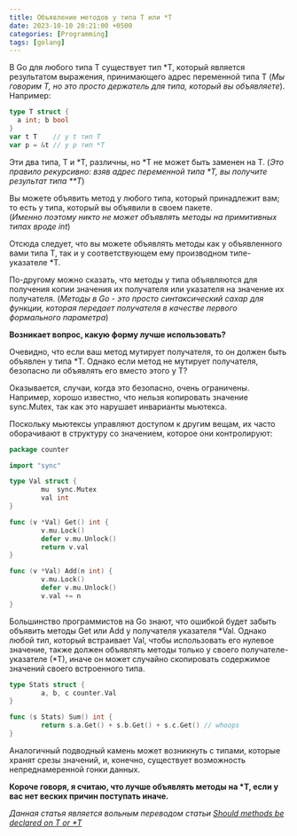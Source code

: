 ```yaml
---
title: Объявление методов у типа T или *T
date: 2023-10-10 20:21:00 +0500
categories: [Programming]
tags: [golang]
---
```


В Go для любого типа T существует тип *T, который является результатом выражения, принимающего адрес переменной типа T 
(<i>Мы говорим T, но это просто держатель для типа, который вы объявляете</i>). Например:

```go
type T struct { 
  a int; b bool 
}
var t T    // у t тип T
var p = &t // у p тип *T
```
Эти два типа, T и *T, различны, но *T не может быть заменен на T.
(<i>Это правило рекурсивно: взяв адрес переменной типа *T, вы получите результат типа **T</i>)

Вы можете объявить метод у любого типа, который принадлежит вам; 
то есть у типа, который вы объявили в своем пакете.  
(<i>Именно поэтому никто не может объявлять методы на примитивных типах вроде int</i>)

Отсюда следует, что вы можете объявлять методы как у объявленного вами типа T, 
так и у соответствующем ему производном типе-указателе *T.

По-другому можно сказать, что методы у типа объявляются для получения копии значения 
их получателя или указателя на значение их получателя.
(<i>Методы в Go - это просто синтаксический сахар для функции, 
которая передает получателя в качестве первого формального параметра</i>)

<b>Возникает вопрос, какую форму лучше использовать?</b>

Очевидно, что если ваш метод мутирует получателя, то он должен быть объявлен у типа *T. 
Однако если метод не мутирует получателя, безопасно ли объявлять его вместо этого у Т?

Оказывается, случаи, когда это безопасно, очень ограничены. 
Например, хорошо известно, что нельзя копировать значение sync.Mutex, так как это нарушает инварианты мьютекса. 

Поскольку мьютексы управляют доступом к другим вещам, их часто оборачивают в структуру со значением, 
которое они контролируют:

```go
package counter

import "sync"

type Val struct {
        mu  sync.Mutex
        val int
}

func (v *Val) Get() int {
        v.mu.Lock()
        defer v.mu.Unlock()
        return v.val
}

func (v *Val) Add(n int) {
        v.mu.Lock()
        defer v.mu.Unlock()
        v.val += n
}
```

Большинство программистов на Go знают, что ошибкой будет забыть объявить методы Get или Add у получателя указателя *Val.
Однако любой тип, который встраивает Val, чтобы использовать его нулевое значение, 
также должен объявлять методы только у своего получателе-указателе (*Т), 
иначе он может случайно скопировать содержимое значений своего встроенного типа.

```go
type Stats struct {
        a, b, c counter.Val
}

func (s Stats) Sum() int {
        return s.a.Get() + s.b.Get() + s.c.Get() // whoops
}
```

Аналогичный подводный камень может возникнуть с типами, которые хранят срезы значений, 
и, конечно, существует возможность непреднамеренной гонки данных.

<b>Короче говоря, я считаю, что лучше объявлять методы на *T, если у вас нет веских причин поступать иначе.</b>


<i>Данная статья является вольным переводом статьи [Should methods be declared on T or *T](https://dave.cheney.net/2016/03/19/should-methods-be-declared-on-t-or-t)</i>
